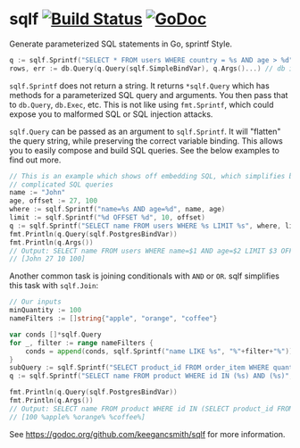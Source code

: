 sqlf [![Build Status](https://travis-ci.org/keegancsmith/sqlf.svg?branch=master)](https://travis-ci.org/) [![GoDoc](https://godoc.org/github.com/keegancsmith/sqlf?status.svg)](https://godoc.org/github.com/keegancsmith/sqlf)
======

Generate parameterized SQL statements in Go, sprintf Style.

```go
q := sqlf.Sprintf("SELECT * FROM users WHERE country = %s AND age > %d", "US", 27);
rows, err := db.Query(q.Query(sqlf.SimpleBindVar), q.Args()...) // db is a database/sql.DB
```

`sqlf.Sprintf` does not return a string. It returns `*sqlf.Query` which has
methods for a parameterized SQL query and arguments. You then pass that to
`db.Query`, `db.Exec`, etc. This is not like using `fmt.Sprintf`, which could
expose you to malformed SQL or SQL injection attacks.

`sqlf.Query` can be passed as an argument to `sqlf.Sprintf`. It will "flatten"
the query string, while preserving the correct variable binding. This allows
you to easily compose and build SQL queries. See the below examples to find
out more.

```go
// This is an example which shows off embedding SQL, which simplifies building
// complicated SQL queries
name := "John"
age, offset := 27, 100
where := sqlf.Sprintf("name=%s AND age=%d", name, age)
limit := sqlf.Sprintf("%d OFFSET %d", 10, offset)
q := sqlf.Sprintf("SELECT name FROM users WHERE %s LIMIT %s", where, limit)
fmt.Println(q.Query(sqlf.PostgresBindVar))
fmt.Println(q.Args())
// Output: SELECT name FROM users WHERE name=$1 AND age=$2 LIMIT $3 OFFSET $4
// [John 27 10 100]
```

Another common task is joining conditionals with `AND` or `OR`. sqlf
simplifies this task with `sqlf.Join`:

```go
// Our inputs
minQuantity := 100
nameFilters := []string{"apple", "orange", "coffee"}

var conds []*sqlf.Query
for _, filter := range nameFilters {
	conds = append(conds, sqlf.Sprintf("name LIKE %s", "%"+filter+"%"))
}
subQuery := sqlf.Sprintf("SELECT product_id FROM order_item WHERE quantity > %d", minQuantity)
q := sqlf.Sprintf("SELECT name FROM product WHERE id IN (%s) AND (%s)", subQuery, sqlf.Join(conds, "OR"))

fmt.Println(q.Query(sqlf.PostgresBindVar))
fmt.Println(q.Args())
// Output: SELECT name FROM product WHERE id IN (SELECT product_id FROM order_item WHERE quantity > $1) AND (name LIKE $2 OR name LIKE $3 OR name LIKE $4)
// [100 %apple% %orange% %coffee%]
```

See https://godoc.org/github.com/keegancsmith/sqlf for more information.

